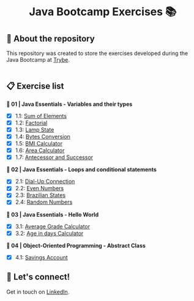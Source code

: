 # <div align="center"> Java Bootcamp Exercises :books: </div>
  

## :book: About the repository
This repository was created to store the exercises developed during the Java Bootcamp at [Trybe](https://www.betrybe.com/).
<br>
<br>
## :clipboard: Exercise list

**:open_file_folder: 01 | Java Essentials - Variables and their types**
- [X] 1.1: [Sum of Elements](https://github.com/pedrobarreto/Java-bootcamp-exercises/tree/main/1.1-%20Sum-of-elements)
- [X] 1.2: [Factorial](https://github.com/pedrobarreto/Java-bootcamp-exercises/tree/main/1.2-factorial)
- [X] 1.3: [Lamp State](https://github.com/pedrobarreto/Java-bootcamp-exercises/tree/main/1.3-lamp-state)
- [X] 1.4: [Bytes Conversion](https://github.com/pedrobarreto/Java-bootcamp-exercises/tree/main/1.4-bytes-conversion)
- [X] 1.5: [BMI Calculator](https://github.com/pedrobarreto/Java-bootcamp-exercises/tree/main/1.5-bmi-calculator)
- [X] 1.6: [Area Calculator](https://github.com/pedrobarreto/Java-bootcamp-exercises/tree/main/1.6-area-calculator)
- [X] 1.7: [Antecessor and Successor](https://github.com/pedrobarreto/Java-bootcamp-exercises/tree/main/1.7-antecessor-successor)

**:open_file_folder: 02 | Java Essentials - Loops and conditional statements**
- [X] 2.1: [Dial-Up Connection](https://github.com/pedrobarreto/Java-bootcamp-exercises/tree/main/2.1-dial-up-connection)
- [X] 2.2: [Even Numbers](https://github.com/pedrobarreto/Java-bootcamp-exercises/tree/main/2.2-even-numbers)
- [X] 2.3: [Brazilian States](https://github.com/pedrobarreto/Java-bootcamp-exercises/tree/main/2.3-brazilian-states)
- [X] 2.4: [Random Numbers](https://github.com/pedrobarreto/Java-bootcamp-exercises/tree/main/2.4-random-numbers)

**:open_file_folder: 03 | Java Essentials - Hello World**
- [X] 3.1: [Average Grade Calculator](https://github.com/pedrobarreto/Java-bootcamp-exercises/tree/main/3.1-average-grade-calc)
- [X] 3.2: [Age in days Calculator](https://github.com/pedrobarreto/Java-bootcamp-exercises/tree/main/3.2-age-in-days-calc)

**:open_file_folder: 04 | Object-Oriented Programming - Abstract Class**
- [X] 4.1: [Savings Account](https://github.com/pedrobarreto/Java-bootcamp-exercises/tree/main/4.1-savings-account)



## :wave: Let's connect!
Get in touch on [LinkedIn](https://www.linkedin.com/in/barreto-pedro/).
<br /> 
<br /> 

